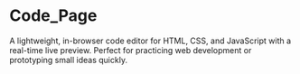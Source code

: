 # Code_Page
A lightweight, in-browser code editor for HTML, CSS, and JavaScript with a real-time live preview. Perfect for practicing web development or prototyping small ideas quickly.
